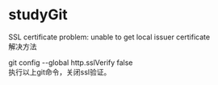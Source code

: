 # studyGit
SSL certificate problem: unable to get local issuer certificate  
解决方法  

git config --global http.sslVerify false  
执行以上git命令，关闭ssl验证。
